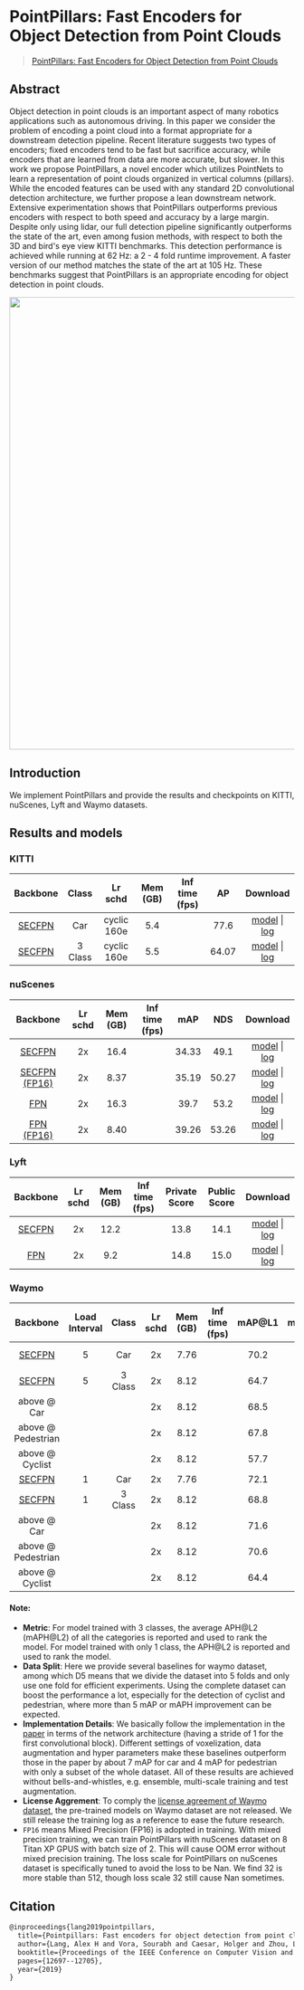 # PointPillars: Fast Encoders for Object Detection from Point Clouds

> [PointPillars: Fast Encoders for Object Detection from Point Clouds](https://arxiv.org/abs/1812.05784)

<!-- [ALGORITHM] -->

## Abstract

Object detection in point clouds is an important aspect of many robotics applications such as autonomous driving. In this paper we consider the problem of encoding a point cloud into a format appropriate for a downstream detection pipeline. Recent literature suggests two types of encoders; fixed encoders tend to be fast but sacrifice accuracy, while encoders that are learned from data are more accurate, but slower. In this work we propose PointPillars, a novel encoder which utilizes PointNets to learn a representation of point clouds organized in vertical columns (pillars). While the encoded features can be used with any standard 2D convolutional detection architecture, we further propose a lean downstream network. Extensive experimentation shows that PointPillars outperforms previous encoders with respect to both speed and accuracy by a large margin. Despite only using lidar, our full detection pipeline significantly outperforms the state of the art, even among fusion methods, with respect to both the 3D and bird's eye view KITTI benchmarks. This detection performance is achieved while running at 62 Hz: a 2 - 4 fold runtime improvement. A faster version of our method matches the state of the art at 105 Hz. These benchmarks suggest that PointPillars is an appropriate encoding for object detection in point clouds.

<div align=center>
<img src="https://user-images.githubusercontent.com/79644370/143885905-aab6ffcf-7727-495e-90ca-edb8dd5e324b.png" width="800"/>
</div>

## Introduction

We implement PointPillars and provide the results and checkpoints on KITTI, nuScenes, Lyft and Waymo datasets.

## Results and models

### KITTI

|                            Backbone                            |  Class  |   Lr schd   | Mem (GB) | Inf time (fps) |  AP   |                                                                                                                                                                                                         Download                                                                                                                                                                                                         |
| :------------------------------------------------------------: | :-----: | :---------: | :------: | :------------: | :---: | :----------------------------------------------------------------------------------------------------------------------------------------------------------------------------------------------------------------------------------------------------------------------------------------------------------------------------------------------------------------------------------------------------------------------: |
|  [SECFPN](./hv_pointpillars_secfpn_6x8_160e_kitti-3d-car.py)   |   Car   | cyclic 160e |   5.4    |                | 77.6  |       [model](https://download.openmmlab.com/mmdetection3d/v1.0.0_models/pointpillars/hv_pointpillars_secfpn_6x8_160e_kitti-3d-car/hv_pointpillars_secfpn_6x8_160e_kitti-3d-car_20220331_134606-d42d15ed.pth) \| [log](https://download.openmmlab.com/mmdetection3d/v1.0.0_models/pointpillars/hv_pointpillars_secfpn_6x8_160e_kitti-3d-car/hv_pointpillars_secfpn_6x8_160e_kitti-3d-car_20220331_134606.log.json)       |
| [SECFPN](./hv_pointpillars_secfpn_6x8_160e_kitti-3d-3class.py) | 3 Class | cyclic 160e |   5.5    |                | 64.07 | [model](https://download.openmmlab.com/mmdetection3d/v1.0.0_models/pointpillars/hv_pointpillars_secfpn_6x8_160e_kitti-3d-3class/hv_pointpillars_secfpn_6x8_160e_kitti-3d-3class_20220301_150306-37dc2420.pth) \| [log](https://download.openmmlab.com/mmdetection3d/v1.0.0_models/pointpillars/hv_pointpillars_secfpn_6x8_160e_kitti-3d-3class/hv_pointpillars_secfpn_6x8_160e_kitti-3d-3class_20220301_150306.log.json) |

### nuScenes

|                                Backbone                                 | Lr schd | Mem (GB) | Inf time (fps) |  mAP  |  NDS  |                                                                                                                                                                                                     Download                                                                                                                                                                                                     |
| :---------------------------------------------------------------------: | :-----: | :------: | :------------: | :---: | :---: | :--------------------------------------------------------------------------------------------------------------------------------------------------------------------------------------------------------------------------------------------------------------------------------------------------------------------------------------------------------------------------------------------------------------: |
|       [SECFPN](./hv_pointpillars_secfpn_sbn-all_4x8_2x_nus-3d.py)       |   2x    |   16.4   |                | 34.33 | 49.1  |   [model](https://download.openmmlab.com/mmdetection3d/v1.0.0_models/pointpillars/hv_pointpillars_secfpn_sbn-all_4x8_2x_nus-3d/hv_pointpillars_secfpn_sbn-all_4x8_2x_nus-3d_20210826_225857-f19d00a3.pth) \| [log](https://download.openmmlab.com/mmdetection3d/v1.0.0_models/pointpillars/hv_pointpillars_secfpn_sbn-all_4x8_2x_nus-3d/hv_pointpillars_secfpn_sbn-all_4x8_2x_nus-3d_20210826_225857.log.json)   |
| [SECFPN (FP16)](./hv_pointpillars_secfpn_sbn-all_fp16_2x8_2x_nus-3d.py) |   2x    |   8.37   |                | 35.19 | 50.27 | [model](https://download.openmmlab.com/mmdetection3d/v0.1.0_models/fp16/hv_pointpillars_secfpn_sbn-all_fp16_2x8_2x_nus-3d/hv_pointpillars_secfpn_sbn-all_fp16_2x8_2x_nus-3d_20201020_222626-c3f0483e.pth) \| [log](https://download.openmmlab.com/mmdetection3d/v0.1.0_models/fp16/hv_pointpillars_secfpn_sbn-all_fp16_2x8_2x_nus-3d/hv_pointpillars_secfpn_sbn-all_fp16_2x8_2x_nus-3d_20201020_222626.log.json) |
|          [FPN](./hv_pointpillars_fpn_sbn-all_4x8_2x_nus-3d.py)          |   2x    |   16.3   |                | 39.7  | 53.2  |         [model](https://download.openmmlab.com/mmdetection3d/v1.0.0_models/pointpillars/hv_pointpillars_fpn_sbn-all_4x8_2x_nus-3d/hv_pointpillars_fpn_sbn-all_4x8_2x_nus-3d_20210826_104936-fca299c1.pth) \| [log](https://download.openmmlab.com/mmdetection3d/v1.0.0_models/pointpillars/hv_pointpillars_fpn_sbn-all_4x8_2x_nus-3d/hv_pointpillars_fpn_sbn-all_4x8_2x_nus-3d_20210826_104936.log.json)         |
|    [FPN (FP16)](./hv_pointpillars_fpn_sbn-all_fp16_2x8_2x_nus-3d.py)    |   2x    |   8.40   |                | 39.26 | 53.26 |       [model](https://download.openmmlab.com/mmdetection3d/v0.1.0_models/fp16/hv_pointpillars_fpn_sbn-all_fp16_2x8_2x_nus-3d/hv_pointpillars_fpn_sbn-all_fp16_2x8_2x_nus-3d_20201021_120719-269f9dd6.pth) \| [log](https://download.openmmlab.com/mmdetection3d/v0.1.0_models/fp16/hv_pointpillars_fpn_sbn-all_fp16_2x8_2x_nus-3d/hv_pointpillars_fpn_sbn-all_fp16_2x8_2x_nus-3d_20201021_120719.log.json)       |

### Lyft

|                           Backbone                           | Lr schd | Mem (GB) | Inf time (fps) | Private Score | Public Score |                                                                                                                                                                                                     Download                                                                                                                                                                                                     |
| :----------------------------------------------------------: | :-----: | :------: | :------------: | :-----------: | :----------: | :--------------------------------------------------------------------------------------------------------------------------------------------------------------------------------------------------------------------------------------------------------------------------------------------------------------------------------------------------------------------------------------------------------------: |
| [SECFPN](./hv_pointpillars_secfpn_sbn-all_2x8_2x_lyft-3d.py) |   2x    |   12.2   |                |     13.8      |     14.1     | [model](https://download.openmmlab.com/mmdetection3d/v1.0.0_models/pointpillars/hv_pointpillars_secfpn_sbn-all_2x8_2x_lyft-3d/hv_pointpillars_secfpn_sbn-all_2x8_2x_lyft-3d_20210829_100455-82b81c39.pth) \| [log](https://download.openmmlab.com/mmdetection3d/v1.0.0_models/pointpillars/hv_pointpillars_secfpn_sbn-all_2x8_2x_lyft-3d/hv_pointpillars_secfpn_sbn-all_2x8_2x_lyft-3d_20210829_100455.log.json) |
|    [FPN](./hv_pointpillars_fpn_sbn-all_2x8_2x_lyft-3d.py)    |   2x    |   9.2    |                |     14.8      |     15.0     |       [model](https://download.openmmlab.com/mmdetection3d/v1.0.0_models/pointpillars/hv_pointpillars_fpn_sbn-all_2x8_2x_lyft-3d/hv_pointpillars_fpn_sbn-all_2x8_2x_lyft-3d_20210822_095429-0b3d6196.pth) \| [log](https://download.openmmlab.com/mmdetection3d/v1.0.0_models/pointpillars/hv_pointpillars_fpn_sbn-all_2x8_2x_lyft-3d/hv_pointpillars_fpn_sbn-all_2x8_2x_lyft-3d_20210822_095429.log.json)       |

### Waymo

|                              Backbone                               | Load Interval |  Class  | Lr schd | Mem (GB) | Inf time (fps) | mAP@L1 | mAPH@L1 | mAP@L2 | **mAPH@L2** |                                                                                                                                                                                                                   Download                                                                                                                                                                                                                   |
| :-----------------------------------------------------------------: | :-----------: | :-----: | :-----: | :------: | :------------: | :----: | :-----: | :----: | :---------: | :------------------------------------------------------------------------------------------------------------------------------------------------------------------------------------------------------------------------------------------------------------------------------------------------------------------------------------------------------------------------------------------------------------------------------------------: |
|  [SECFPN](./hv_pointpillars_secfpn_sbn_2x16_2x_waymoD5-3d-car.py)   |       5       |   Car   |   2x    |   7.76   |                |  70.2  |  69.6   |  62.6  |    62.1     |       [model](https://download.openmmlab.com/mmdetection3d/v0.1.0_models/pointpillars/hv_pointpillars_secfpn_sbn_2x16_2x_waymoD5-3d-car/hv_pointpillars_secfpn_sbn_2x16_2x_waymoD5-3d-car_20200901_204315-302fc3e7.pth) \| [log](https://download.openmmlab.com/mmdetection3d/v0.1.0_models/pointpillars/hv_pointpillars_secfpn_sbn_2x16_2x_waymoD5-3d-car/hv_pointpillars_secfpn_sbn_2x16_2x_waymoD5-3d-car_20200901_204315.log.json)       |
| [SECFPN](./hv_pointpillars_secfpn_sbn_2x16_2x_waymoD5-3d-3class.py) |       5       | 3 Class |   2x    |   8.12   |                |  64.7  |  57.6   |  58.4  |    52.1     | [model](https://download.openmmlab.com/mmdetection3d/v0.1.0_models/pointpillars/hv_pointpillars_secfpn_sbn_2x16_2x_waymoD5-3d-3class/hv_pointpillars_secfpn_sbn_2x16_2x_waymoD5-3d-3class_20200831_204144-d1a706b1.pth) \| [log](https://download.openmmlab.com/mmdetection3d/v0.1.0_models/pointpillars/hv_pointpillars_secfpn_sbn_2x16_2x_waymoD5-3d-3class/hv_pointpillars_secfpn_sbn_2x16_2x_waymoD5-3d-3class_20200831_204144.log.json) |
|                             above @ Car                             |               |         |   2x    |   8.12   |                |  68.5  |  67.9   |  60.1  |    59.6     |                                                                                                                                                                                                                                                                                                                                                                                                                                              |
|                         above @ Pedestrian                          |               |         |   2x    |   8.12   |                |  67.8  |  50.6   |  59.6  |    44.3     |                                                                                                                                                                                                                                                                                                                                                                                                                                              |
|                           above @ Cyclist                           |               |         |   2x    |   8.12   |                |  57.7  |  54.4   |  55.5  |    52.4     |                                                                                                                                                                                                                                                                                                                                                                                                                                              |
|   [SECFPN](./hv_pointpillars_secfpn_sbn_2x16_2x_waymo-3d-car.py)    |       1       |   Car   |   2x    |   7.76   |                |  72.1  |  71.5   |  63.6  |    63.1     |                                                                                                                           [log](https://download.openmmlab.com/mmdetection3d/v0.1.0_models/pointpillars/hv_pointpillars_secfpn_sbn_2x16_2x_waymo-3d-car/hv_pointpillars_secfpn_sbn_2x16_2x_waymo-3d-car.log.json)                                                                                                                            |
|  [SECFPN](./hv_pointpillars_secfpn_sbn_2x16_2x_waymo-3d-3class.py)  |       1       | 3 Class |   2x    |   8.12   |                |  68.8  |  63.3   |  62.6  |    57.6     |                                                                                                                        [log](https://download.openmmlab.com/mmdetection3d/v0.1.0_models/pointpillars/hv_pointpillars_secfpn_sbn_2x16_2x_waymo-3d-3class/hv_pointpillars_secfpn_sbn_2x16_2x_waymo-3d-3class.log.json)                                                                                                                         |
|                             above @ Car                             |               |         |   2x    |   8.12   |                |  71.6  |  71.0   |  63.1  |    62.5     |                                                                                                                                                                                                                                                                                                                                                                                                                                              |
|                         above @ Pedestrian                          |               |         |   2x    |   8.12   |                |  70.6  |  56.7   |  62.9  |    50.2     |                                                                                                                                                                                                                                                                                                                                                                                                                                              |
|                           above @ Cyclist                           |               |         |   2x    |   8.12   |                |  64.4  |  62.3   |  61.9  |    59.9     |                                                                                                                                                                                                                                                                                                                                                                                                                                              |

#### Note:

- **Metric**: For model trained with 3 classes, the average APH@L2 (mAPH@L2) of all the categories is reported and used to rank the model. For model trained with only 1 class, the APH@L2 is reported and used to rank the model.
- **Data Split**: Here we provide several baselines for waymo dataset, among which D5 means that we divide the dataset into 5 folds and only use one fold for efficient experiments. Using the complete dataset can boost the performance a lot, especially for the detection of cyclist and pedestrian, where more than 5 mAP or mAPH improvement can be expected.
- **Implementation Details**: We basically follow the implementation in the [paper](https://arxiv.org/pdf/1912.04838.pdf) in terms of the network architecture (having a
  stride of 1 for the first convolutional block). Different settings of voxelization, data augmentation and hyper parameters make these baselines outperform those in the paper by about 7 mAP for car and 4 mAP for pedestrian with only a subset of the whole dataset. All of these results are achieved without bells-and-whistles, e.g. ensemble, multi-scale training and test augmentation.
- **License Aggrement**: To comply the [license agreement of Waymo dataset](https://waymo.com/open/terms/), the pre-trained models on Waymo dataset are not released. We still release the training log as a reference to ease the future research.
- `FP16` means Mixed Precision (FP16) is adopted in training. With mixed precision training, we can train PointPillars with nuScenes dataset on 8 Titan XP GPUS with batch size of 2. This will cause OOM error without mixed precision training. The loss scale for PointPillars on nuScenes dataset is specifically tuned to avoid the loss to be Nan. We find 32 is more stable than 512, though loss scale 32 still cause Nan sometimes.

## Citation

```latex
@inproceedings{lang2019pointpillars,
  title={Pointpillars: Fast encoders for object detection from point clouds},
  author={Lang, Alex H and Vora, Sourabh and Caesar, Holger and Zhou, Lubing and Yang, Jiong and Beijbom, Oscar},
  booktitle={Proceedings of the IEEE Conference on Computer Vision and Pattern Recognition},
  pages={12697--12705},
  year={2019}
}
```
